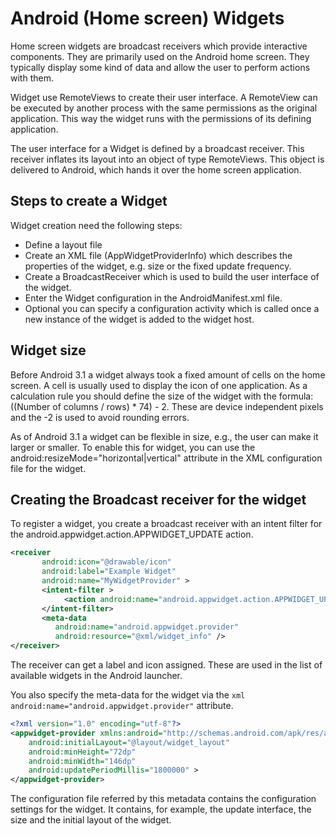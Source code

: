 # Android (Home screen) Widgets
Home screen widgets are broadcast receivers which provide interactive components. They are primarily used on the Android home screen. They typically display some kind of data and allow the user to perform actions with them.

Widget use RemoteViews to create their user interface. A RemoteView can be executed by another process with the same permissions as the original application. This way the widget runs with the permissions of its defining application.

The user interface for a Widget is defined by a broadcast receiver. This receiver inflates its layout into an object of type RemoteViews. This object is delivered to Android, which hands it over the home screen application.

## Steps to create a Widget
Widget creation need the following steps:
- Define a layout file
- Create an XML file (AppWidgetProviderInfo) which describes the properties of the widget, e.g. size or the fixed update frequency.
- Create a BroadcastReceiver which is used to build the user interface of the widget.
- Enter the Widget configuration in the AndroidManifest.xml file.
- Optional you can specify a configuration activity which is called once a new instance of the widget is added to the widget host.

## Widget size
Before Android 3.1 a widget always took a fixed amount of cells on the home screen. A cell is usually used to display the icon of one application. As a calculation rule you should define the size of the widget with the formula: ((Number of columns / rows) * 74) - 2. These are device independent pixels and the -2 is used to avoid rounding errors.

As of Android 3.1 a widget can be flexible in size, e.g., the user can make it larger or smaller. To enable this for widget, you can use the android:resizeMode="horizontal|vertical" attribute in the XML configuration file for the widget.

## Creating the Broadcast receiver for the widget
To register a widget, you create a broadcast receiver with an intent filter for the android.appwidget.action.APPWIDGET_UPDATE action.
```xml
<receiver
       android:icon="@drawable/icon"
       android:label="Example Widget"
       android:name="MyWidgetProvider" >
       <intent-filter >
            <action android:name="android.appwidget.action.APPWIDGET_UPDATE" />
       </intent-filter>
       <meta-data
          android:name="android.appwidget.provider"
          android:resource="@xml/widget_info" />
</receiver>
```
The receiver can get a label and icon assigned. These are used in the list of available widgets in the Android launcher.

You also specify the meta-data for the widget via the ```xml android:name="android.appwidget.provider"``` attribute. 
```xml
<?xml version="1.0" encoding="utf-8"?>
<appwidget-provider xmlns:android="http://schemas.android.com/apk/res/android"
    android:initialLayout="@layout/widget_layout"
    android:minHeight="72dp"
    android:minWidth="146dp"
    android:updatePeriodMillis="1800000" >
</appwidget-provider>
```
The configuration file referred by this metadata contains the configuration settings for the widget. It contains, for example, the update interface, the size and the initial layout of the widget.

